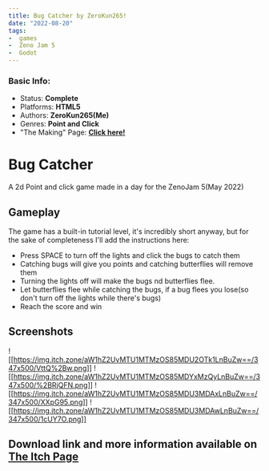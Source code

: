 ```yaml
---
title: Bug Catcher by ZeroKun265!
date: "2022-08-20"
tags:
-  games
-  Zeno Jam 5
-  Godot
---
```


### Basic Info:
- Status: **Complete**
- Platforms: **HTML5**
- Authors: **ZeroKun265(Me)**
- Genres: **Point and Click**
- "The Making" Page: **[Click here!]()**

# Bug Catcher
A 2d Point and click game made in a day for the ZenoJam 5(May 2022) 

## Gameplay
The game has a built-in tutorial level, it's incredibly short anyway, but for the sake of completeness I'll add the instructions here: 
  - Press SPACE to turn off the lights and click the bugs to catch them     
  - Catching bugs will give you points and catching butterflies will remove them     
  - Turning the lights off will make the bugs nd butterflies flee.     
  - Let butterflies flee while catching the bugs, if a bug flees you lose(so don't turn off the lights while there's bugs)
  - Reach the score and win
 
## Screenshots
![[https://img.itch.zone/aW1hZ2UvMTU1MTMzOS85MDU2OTk1LnBuZw==/347x500/VttQ%2Bw.png]]
![[https://img.itch.zone/aW1hZ2UvMTU1MTMzOS85MDYxMzQyLnBuZw==/347x500/%2BRjQFN.png]]
![[https://img.itch.zone/aW1hZ2UvMTU1MTMzOS85MDU3MDAxLnBuZw==/347x500/XXpG95.png]]
![[https://img.itch.zone/aW1hZ2UvMTU1MTMzOS85MDU3MDAwLnBuZw==/347x500/1cUY7O.png]]

## Download link and more information available on [The Itch Page](https://zerokun265.itch.io/bugcatcher)
